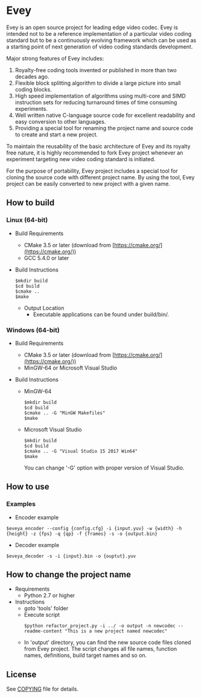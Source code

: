# Evey
Evey is an open source project for leading edge video codec. Evey is intended not to be a reference implementation of a particular video coding standard but to be a continuously evolving framework which can be used as a starting point of next generation of video coding standards development.

Major strong features of Evey includes:
1) Royalty-free coding tools invented or published in more than two decades ago.
2) Flexible block splitting algorithm to divide a large picture into small coding blocks.
3) High speed implementation of algorithms using multi-core and SIMD instruction sets for reducing turnaround times of time consuming experiments.
4) Well written native C-language source code for excellent readability and easy conversion to other languages.
5) Providing a special tool for renaming the project name and source code to create and start a new project.

To maintain the reusability of the basic architecture of Evey and its royalty free nature, it is highly recommended to fork Evey project whenever an experiment targeting new video coding standard is initiated.

For the purpose of portability, Evey project includes a special tool for cloning the source code with different project name. By using the tool, Evey project can be easily converted to new project with a given name.

## How to build

### Linux (64-bit)
- Build Requirements
  - CMake 3.5 or later (download from [https://cmake.org/](https://cmake.org/))
  - GCC 5.4.0 or later
  
- Build Instructions
  ```
  $mkdir build
  $cd build
  $cmake ..
  $make
  ```
  - Output Location
    - Executable applications can be found under build/bin/.

### Windows (64-bit)
- Build Requirements
  - CMake 3.5 or later (download from [https://cmake.org/](https://cmake.org/))
  - MinGW-64 or Microsoft Visual Studio

- Build Instructions
  - MinGW-64
    ```
    $mkdir build
    $cd build
    $cmake .. -G "MinGW Makefiles"
    $make
    ```
  - Microsoft Visual Studio 
    ```
    $mkdir build
    $cd build
    $cmake .. -G "Visual Studio 15 2017 Win64"
    $make
    ```
    You can change '-G' option with proper version of Visual Studio.

## How to use

### Examples
- Encoder example
```
$eveya_encoder --config {config.cfg} -i {input.yuv} -w {width} -h {height} -z {fps} -q {qp} -f {frames} -s -o {output.bin}
```
- Decoder example
```
$eveya_decoder -s -i {input}.bin -o {ouptut}.yuv
```

## How to change the project name
- Requirements
  - Python 2.7 or higher
- Instructions
  - goto 'tools' folder
  - Execute script
    ```
    $python refactor_project.py -i ../ -o output -n newcodec --readme-content "This is a new project named newcodec"
    ```
  - In 'output' directory, you can find the new source code files cloned from Evey project. The script changes all file names, function names, definitions, build target names and so on. 


## License
See [COPYING](COPYING) file for details.


